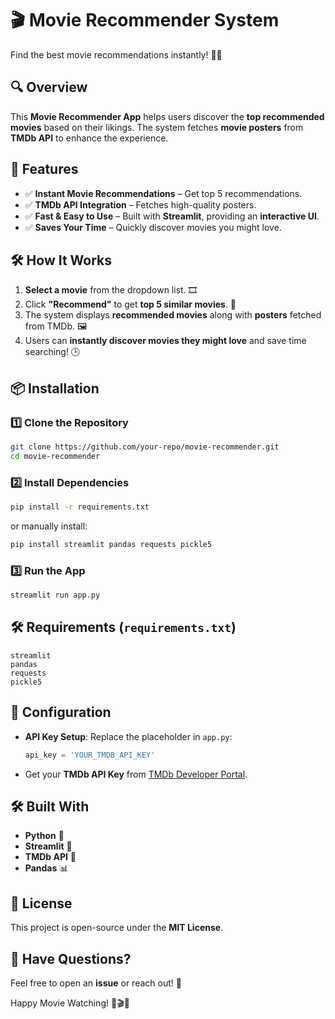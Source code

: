 # 🎬 Movie Recommender System

Find the best movie recommendations instantly! 🎥🍿

## 🔍 Overview
This **Movie Recommender App** helps users discover the **top recommended movies** based on their likings. The system fetches **movie posters** from **TMDb API** to enhance the experience.

## 🚀 Features
- ✅ **Instant Movie Recommendations** – Get top 5 recommendations.
- ✅ **TMDb API Integration** – Fetches high-quality posters.
- ✅ **Fast & Easy to Use** – Built with **Streamlit**, providing an **interactive UI**.
- ✅ **Saves Your Time** – Quickly discover movies you might love.

## 🛠 How It Works
1. **Select a movie** from the dropdown list. 🎞️
2. Click **"Recommend"** to get **top 5 similar movies**. 🎥
3. The system displays **recommended movies** along with **posters** fetched from TMDb. 🖼️
4. Users can **instantly discover movies they might love** and save time searching! 🕒

## 📦 Installation

### 1️⃣ Clone the Repository
```sh
git clone https://github.com/your-repo/movie-recommender.git
cd movie-recommender
```

### 2️⃣ Install Dependencies
```sh
pip install -r requirements.txt
```
or manually install:
```sh
pip install streamlit pandas requests pickle5
```

### 3️⃣ Run the App
```sh
streamlit run app.py
```

## 🛠 Requirements (`requirements.txt`)
```
streamlit
pandas
requests
pickle5
```

## 📝 Configuration
- **API Key Setup**: Replace the placeholder in `app.py`:
  ```python
  api_key = 'YOUR_TMDB_API_KEY'
  ```
- Get your **TMDb API Key** from [TMDb Developer Portal](https://www.themoviedb.org/settings/api).



## 🛠 Built With
- **Python** 🐍
- **Streamlit** 🎨
- **TMDb API** 🎥
- **Pandas** 📊

## 📜 License
This project is open-source under the **MIT License**.

## 💬 Have Questions?
Feel free to open an **issue** or reach out! 🚀  

Happy Movie Watching! 🍿🎬✨

